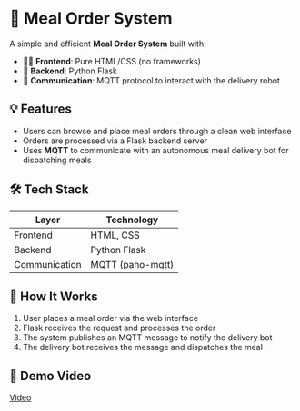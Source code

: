 # 🍱 Meal Order System

A simple and efficient **Meal Order System** built with:

- 🧑‍💻 **Frontend**: Pure HTML/CSS (no frameworks)
- 🐍 **Backend**: Python Flask
- 📡 **Communication**: MQTT protocol to interact with the delivery robot

## 💡 Features

- Users can browse and place meal orders through a clean web interface
- Orders are processed via a Flask backend server
- Uses **MQTT** to communicate with an autonomous meal delivery bot for dispatching meals

## 🛠️ Tech Stack

| Layer       | Technology        |
|-------------|-------------------|
| Frontend    | HTML, CSS         |
| Backend     | Python Flask      |
| Communication | MQTT (paho-mqtt) |

## 🚀 How It Works

1. User places a meal order via the web interface
2. Flask receives the request and processes the order
3. The system publishes an MQTT message to notify the delivery bot
4. The delivery bot receives the message and dispatches the meal

## 🎥 Demo Video
[Video](https://youtu.be/KhfookRuu8A)
